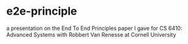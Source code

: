 # e2e-principle
a presentation on the End To End Principles paper I gave for CS 6410: Advanced Systems with Robbert Van Renesse at Cornell University
